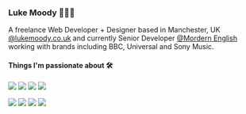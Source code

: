 ### Luke Moody 👨🏻‍💻

A freelance Web Developer + Designer based in Manchester, UK [@lukemoody.co.uk](https://lukemoody.co.uk) and currently Senior Developer [@Mordern English](https://modernenglish.co.uk) working with brands including BBC, Universal and Sony Music.

#### Things I'm passionate about 🛠

![](https://img.shields.io/badge/JavaScript-React-blue)
![](https://img.shields.io/badge/JavaScript-Next-blue)
![](https://img.shields.io/badge/JavaScript-Vue-green)
![](https://img.shields.io/badge/JavaScript-Nuxt-green)

![](https://img.shields.io/badge/JavaScript-Nodejs-yellow)
![](https://img.shields.io/badge/Platform-WordPress-lightgrey)
![](https://img.shields.io/badge/Platform-Shopify-lightgrey)
![](https://img.shields.io/badge/CMS-Prismic-orange)

<!--
**lukemoody/lukemoody** is a ✨ _special_ ✨ repository because its `README.md` (this file) appears on your GitHub profile.

Here are some ideas to get you started:

- 🔭 I’m currently working on ...
- 🌱 I’m currently learning ...
- 👯 I’m looking to collaborate on ...
- 🤔 I’m looking for help with ...
- 💬 Ask me about ...
- 📫 How to reach me: ...
- 😄 Pronouns: ...
- ⚡ Fun fact: ...
-->
